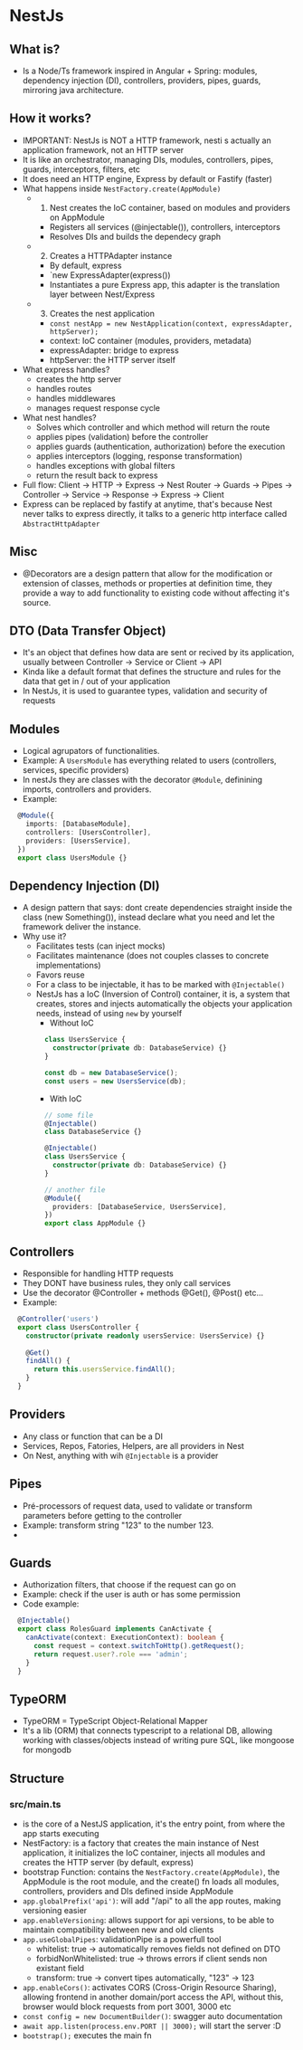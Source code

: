 # NestJs

## What is?
- Is a Node/Ts framework inspired in Angular + Spring: modules, dependency injection (DI), controllers, providers, pipes, guards, mirroring java architecture.

## How it works?
- IMPORTANT: NestJs is NOT a HTTP framework, nesti s actually an application framework, not an HTTP server
- It is like an orchestrator, managing DIs, modules, controllers, pipes, guards, interceptors, filters, etc
- It does need an HTTP engine, Express by default or Fastify (faster)
- What happens inside `NestFactory.create(AppModule)`
  - 1. Nest creates the IoC container, based on modules and providers on AppModule
    - Registers all services (@injectable()), controllers, interceptors
    - Resolves DIs and builds the dependecy graph
  - 2. Creates a HTTPAdapter instance
    - By default, express
    - `new ExpressAdapter(express())
    - Instantiates a pure Express app, this adapter is the translation layer between Nest/Express
  - 3. Creates the nest application
    - `const nestApp = new NestApplication(context, expressAdapter, httpServer);`
    - context: IoC container (modules, providers, metadata)
    - expressAdapter: bridge to express
    - httpServer: the HTTP server itself
- What express handles?
  - creates the http server
  - handles routes
  - handles middlewares
  - manages request response cycle
- What nest handles?
  - Solves which controller and which method will return the route
  - applies pipes (validation) before the controller
  - applies guards (authentication, authorization) before the execution
  - applies interceptors (logging, response transformation)
  - handles exceptions with global filters
  - return the result back to express
- Full flow: Client → HTTP → Express → Nest Router → Guards → Pipes → Controller → Service → Response → Express → Client
- Express can be replaced by fastify at anytime, that's because Nest never talks to express directly, it talks to a generic http interface called `AbstractHttpAdapter`
  
  
## Misc
- @Decorators are a design pattern that allow for the modification or extension of classes, methods or properties at definition time, they provide a way to add functionality to existing code without affecting it's source.

## DTO (Data Transfer Object)
- It's an object that defines how data are sent or recived by its application, usually between Controller -> Service or Client -> API
- Kinda like a default format that defines the structure and rules for the data that get in / out of your application
- In NestJs, it is used to guarantee types, validation and security of requests

## Modules
- Logical agrupators of functionalities.
- Example: A `UsersModule` has everything related to users (controllers, services, specific providers)
- In nestJs they are classes with the decorator `@Module`, definining imports, controllers and providers.
- Example: 
```ts
  @Module({
    imports: [DatabaseModule],
    controllers: [UsersController],
    providers: [UsersService],
  })
  export class UsersModule {}
```

## Dependency Injection (DI)
- A design pattern that says: dont create dependencies straight inside the class (new Something()), instead declare what you need and let the framework deliver the instance.
- Why use it?
  - Facilitates tests (can inject mocks)
  - Facilitates maintenance (does not couples classes to concrete implementations)
  - Favors reuse
  - For a class to be injectable, it has to be marked with `@Injectable()`
  - NestJs has a IoC (Inversion of Control) container, it is, a system that creates, stores and injects automatically the objects your application needs, instead of using `new` by yourself
    - Without IoC
    ```ts
      class UsersService {
        constructor(private db: DatabaseService) {}
      }

      const db = new DatabaseService();
      const users = new UsersService(db);
    ```
    - With IoC
    ```ts
      // some file
      @Injectable()
      class DatabaseService {}

      @Injectable()
      class UsersService {
        constructor(private db: DatabaseService) {}
      }

      // another file
      @Module({
        providers: [DatabaseService, UsersService],
      })
      export class AppModule {}
    ```

## Controllers
- Responsible for handling HTTP requests
- They DONT have business rules, they only call services
- Use the decorator @Controller + methods @Get(), @Post() etc...
- Example: 
```ts
  @Controller('users')
  export class UsersController {
    constructor(private readonly usersService: UsersService) {}
    
    @Get()
    findAll() {
      return this.usersService.findAll();
    }
  }
```

##  Providers
- Any class or function that can be a DI
- Services, Repos, Fatories, Helpers, are all providers in Nest
- On Nest, anything with wih `@Injectable` is a provider

## Pipes
- Pré-processors of request data, used to validate or transform parameters before getting to the controller
- Example: transform string "123" to the number 123.
- 
## Guards
- Authorization filters, that choose if the request can go on
- Example: check if the user is auth or has some permission
- Code example:
```ts
  @Injectable()
  export class RolesGuard implements CanActivate {
    canActivate(context: ExecutionContext): boolean {
      const request = context.switchToHttp().getRequest();
      return request.user?.role === 'admin';
    }
  }
```

## TypeORM
- TypeORM = TypeScript Object-Relational Mapper
- It's a lib (ORM) that connects typescript to a relational DB, allowing working with classes/objects instead of writing pure SQL, like mongoose for mongodb

## Structure

### src/main.ts
- is the core of a NestJS application, it's the entry point, from where the app starts executing
- NestFactory: is a factory that creates the main instance of Nest application, it initializes the IoC container, injects all modules and creates the HTTP server (by default, express)
- bootstrap Function: contains the `NestFactory.create(AppModule)`, the AppModule is the root module, and the create() fn loads all modules, controllers, providers and DIs defined inside AppModule
- `app.globalPrefix('api')`: will add "/api" to all the app routes, making versioning easier
- `app.enableVersioning`: allows support for api versions, to be able to maintain compatibility between new and old clients
- `app.useGlobalPipes`: validationPipe is a powerfull tool
  - whitelist: true -> automatically removes fields not defined on DTO
  - forbidNonWhitelisted: true -> throws errors if client sends non existant field
  - transform: true -> convert tipes automatically, "123" -> 123
- `app.enableCors()`: activates CORS (Cross-Origin Resource Sharing), allowing frontend in another domain/port access the API, without this, browser would block requests from port 3001, 3000 etc
-  `const config = new DocumentBuilder()`: swagger auto documentation
-  `await app.listen(process.env.PORT || 3000);` will start the server :D
-  `bootstrap();` executes the main fn
